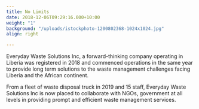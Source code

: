 ```yaml
---
title: No Limits
date: 2018-12-06T09:29:16.000+10:00
weight: "1"
background: "/uploads/istockphoto-1200802368-1024x1024.jpg"
align: right

---
```

Everyday Waste Solutions Inc, a forward-thinking company operating in Liberia was registered in 2018 and commenced operations in the same year to provide long term solutions to the waste management challenges facing Liberia and the African continent.

From a fleet of waste disposal truck in 2019 and 15 staff, Everyday Waste Solutions Inc is now placed to collaborate with NGOs, government at all levels in providing prompt and efficient waste management services.